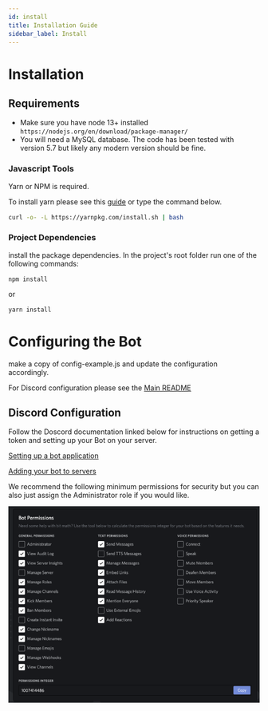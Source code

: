 ```yaml
---
id: install
title: Installation Guide
sidebar_label: Install
---
```

# Installation 

## Requirements 

  - Make sure you have node 13+ installed ```https://nodejs.org/en/download/package-manager/```
  - You will need a MySQL database. The code has been tested with version 5.7 but likely any modern version should be fine. 

### Javascript Tools

  Yarn or NPM is required.  

  To install yarn please see this [guide](https://classic.yarnpkg.com/en/docs/install) or type the command below.

  ```sh
  curl -o- -L https://yarnpkg.com/install.sh | bash
  ```

### Project Dependencies 

  install the package dependencies.  In the project's root folder run one of the following commands:

  ```
  npm install
  ```

  or

  ```sh
  yarn install
  ```


# Configuring the Bot

make a copy of config-example.js and update the configuration accordingly.
 
For Discord configuration please see the [Main README](../README.md)


## Discord Configuration

Follow the Doscord documentation linked below for instructions on getting a token and setting up your Bot on your server.

[Setting up a bot application](https://discordjs.guide/preparations/setting-up-a-bot-application.html#your-token)

[Adding your bot to servers](https://discordjs.guide/preparations/adding-your-bot-to-servers.html)

We recommend the following minimum permissions for security but you can also just assign the Administrator role if you would like. 

![Discord Permissions](docs/assets/discord_permissions.png)


